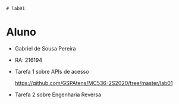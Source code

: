 	# lab01

# Aluno

* Gabriel de Sousa Pereira
* RA: 216194

* Tarefa 1 sobre APIs de acesso
	
	https://github.com/GSPAtens/MC536-2S2020/tree/master/lab01

* Tarefa 2 sobre Engenharia Reversa
